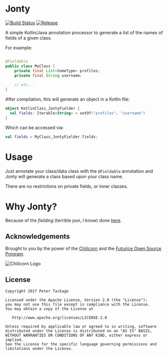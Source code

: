 # Jonty

[![Build Status](https://travis-ci.org/peter-tackage/jonty.svg?branch=master)](https://travis-ci.org/peter-tackage/jonty) [![Release](https://jitpack.io/v/peter-tackage/jonty.svg)](https://jitpack.io/#peter-tackage/jonty)


A simple Kotlin/Java annotation processor to generate a list of the names of fields of a given class.

For example:

```java

@Fieldable
public class MyClass {
    private final List<SomeType> profiles;
    private final String username;
    
    // etc...
}
```

After compilation, this will generate an object in a Kotlin file:
 
```kotlin
object KotlinClass_JontyFielder {
  val fields: Iterable<String> = setOf("profiles", "username")
}
``` 
 
Which can be accessed via:

```kotlin
val fields = MyClass_JontyFielder.fields;

```

# Usage

Just annotate your class/data class with the `@Fieldable` annotation and Jonty will generate a class based upon your class name.

There are no restrictions on private fields, or inner classes.

# Why Jonty?

Because of the *fielding* (terrible pun, I know) done [here](https://www.youtube.com/watch?v=e4Um90BzDjM).


## Acknowledgements

Brought to you by the power of the [Chilicorn](http://spiceprogram.org/chilicorn-history/) and the [Futurice Open Source Program](http://spiceprogram.org/).

![Chilicorn Logo](https://raw.githubusercontent.com/futurice/spiceprogram/gh-pages/assets/img/logo/chilicorn_no_text-256.png)
## License

    Copyright 2017 Peter Tackage

    Licensed under the Apache License, Version 2.0 (the "License");
    you may not use this file except in compliance with the License.
    You may obtain a copy of the License at

       http://www.apache.org/licenses/LICENSE-2.0

    Unless required by applicable law or agreed to in writing, software
    distributed under the License is distributed on an "AS IS" BASIS,
    WITHOUT WARRANTIES OR CONDITIONS OF ANY KIND, either express or implied.
    See the License for the specific language governing permissions and
    limitations under the License.



